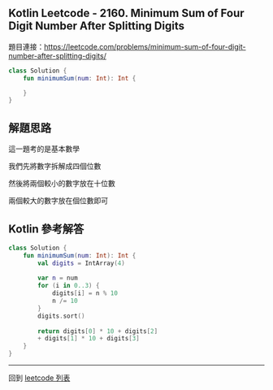 ## Kotlin Leetcode - 2160. Minimum Sum of Four Digit Number After Splitting Digits

題目連接：<https://leetcode.com/problems/minimum-sum-of-four-digit-number-after-splitting-digits/>

```kotlin
class Solution {  
    fun minimumSum(num: Int): Int {  

    }  
}
```

## 解題思路

這一題考的是基本數學

我們先將數字拆解成四個位數

然後將兩個較小的數字放在十位數

兩個較大的數字放在個位數即可

## Kotlin 參考解答

```kotlin
class Solution {  
    fun minimumSum(num: Int): Int {  
        val digits = IntArray(4)  
  
        var n = num  
        for (i in 0..3) {  
            digits[i] = n % 10  
            n /= 10  
        }  
        digits.sort()
  
        return digits[0] * 10 + digits[2] 
        + digits[1] * 10 + digits[3]  
    }  
}
```


------

回到 [leetcode 列表](index.md)
